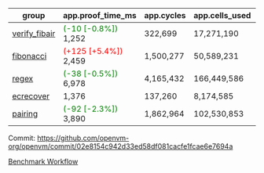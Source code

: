 | group | app.proof_time_ms | app.cycles | app.cells_used | leaf.proof_time_ms | leaf.cycles | leaf.cells_used |
| -- | -- | -- | -- | -- | -- | -- |
| [verify_fibair](https://github.com/openvm-org/openvm/blob/benchmark-results/benchmarks-pr/1819/verify_fibair-02e8154c942d33ed58df081cacfe1fcae6e7694a.md) |<span style='color: green'>(-10 [-0.8%])</span> 1,252 |  322,699 |  17,271,190 |- | - | - |
| [fibonacci](https://github.com/openvm-org/openvm/blob/benchmark-results/benchmarks-pr/1819/fibonacci-02e8154c942d33ed58df081cacfe1fcae6e7694a.md) |<span style='color: red'>(+125 [+5.4%])</span> 2,459 |  1,500,277 |  50,589,231 |- | - | - |
| [regex](https://github.com/openvm-org/openvm/blob/benchmark-results/benchmarks-pr/1819/regex-02e8154c942d33ed58df081cacfe1fcae6e7694a.md) |<span style='color: green'>(-38 [-0.5%])</span> 6,978 |  4,165,432 |  166,449,586 |- | - | - |
| [ecrecover](https://github.com/openvm-org/openvm/blob/benchmark-results/benchmarks-pr/1819/ecrecover-02e8154c942d33ed58df081cacfe1fcae6e7694a.md) | 1,376 |  137,260 |  8,174,585 |- | - | - |
| [pairing](https://github.com/openvm-org/openvm/blob/benchmark-results/benchmarks-pr/1819/pairing-02e8154c942d33ed58df081cacfe1fcae6e7694a.md) |<span style='color: green'>(-92 [-2.3%])</span> 3,890 |  1,862,964 |  102,530,853 |- | - | - |


Commit: https://github.com/openvm-org/openvm/commit/02e8154c942d33ed58df081cacfe1fcae6e7694a

[Benchmark Workflow](https://github.com/openvm-org/openvm/actions/runs/16061144327)
